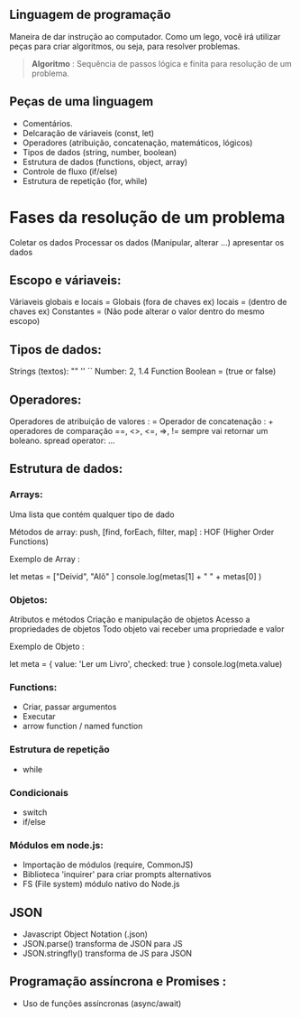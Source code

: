 ## Linguagem de programação

Maneira de dar instrução ao computador.
Como um lego, você irá utilizar peças para criar algoritmos, ou seja, para resolver problemas.

> **Algoritmo** : Sequência de passos lógica e finita para resolução de um problema.


## Peças de uma linguagem

- Comentários.
- Delcaração de váriaveis (const, let)
- Operadores (atribuição, concatenação, matemáticos, lógicos)
- Tipos de dados (string, number, boolean)
- Estrutura de dados (functions, object, array)
- Controle de fluxo (if/else)
- Estrutura de repetição (for, while)

# Fases da resolução de um problema

Coletar os dados
Processar os dados (Manipular, alterar ...)
apresentar os dados

## Escopo e váriaveis:

Váriaveis globais e locais = Globais (fora de chaves ex) locais = (dentro de chaves ex) 
Constantes = (Não pode alterar o valor dentro do mesmo escopo)

## Tipos de dados:

Strings (textos): "" '' ``
Number: 2, 1.4
Function
Boolean = (true or false)

## Operadores:

Operadores de atribuição de valores : =
Operador de concatenação : +
operadores de comparação ==, <>, <=, =>, !=  sempre vai retornar um boleano.
spread operator: ...

## Estrutura de dados:

### Arrays:

Uma lista que contém qualquer tipo de dado

Métodos de array: push, [find, forEach, filter, map] : HOF (Higher Order Functions)

Exemplo de Array :

let metas = ["Deivid", "Alô" ]
console.log(metas[1] + " " + metas[0] )

### Objetos:

Atributos e métodos
Criação e manipulação de objetos
Acesso a propriedades de objetos
Todo objeto vai receber uma propriedade e valor

Exemplo de Objeto : 

let meta = {
    value: 'Ler um Livro',
    checked: true
}
console.log(meta.value)

### Functions:

- Criar, passar argumentos
- Executar
- arrow function / named function

### Estrutura de repetição

- while

### Condicionais

- switch
- if/else

### Módulos em node.js:

- Importação de módulos (require, CommonJS)
- Biblioteca 'inquirer' para criar prompts alternativos
- FS (File system) módulo nativo do Node.js

## JSON

- Javascript Object Notation (.json)
- JSON.parse() transforma de JSON para JS
- JSON.stringfly() transforma de JS para JSON

## Programação assíncrona e Promises :

- Uso de funções assíncronas (async/await)